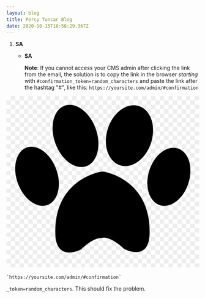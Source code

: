 ```yaml
---
layout: blog
title: Percy Tuncar Blog
date: 2020-10-15T18:58:29.367Z
---
```

1. **SA**

   * **SA**

     **Note**: If you cannot access your CMS admin after clicking the link from the email, the solution is to copy the link in the browser *starting* with `#confirmation_token=random_characters` and paste the link after the hashtag "#", like this: `https://yoursite.com/admin/#confirmation`

![PAtitas online logo](/images/uploads/pet.png "PATITAS ONLINE")

```
`https://yoursite.com/admin/#confirmation`
```

`_token=random_characters`. This should fix the problem.